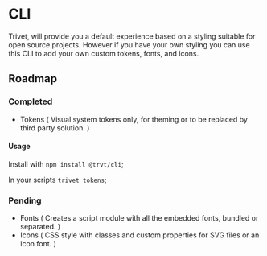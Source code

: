 # CLI

Trivet, will provide you a default experience based on a styling suitable for open source projects.
However if you have your own styling you can use this CLI to add your own custom tokens, fonts, and icons.

## Roadmap

### Completed

-   Tokens ( Visual system tokens only, for theming or to be replaced by third party solution. )

#### Usage

Install with `npm install @trvt/cli`;

In your scripts `trivet tokens`;

### Pending

-   Fonts ( Creates a script module with all the embedded fonts, bundled or separated. )
-   Icons ( CSS style with classes and custom properties for SVG files or an icon font. )
